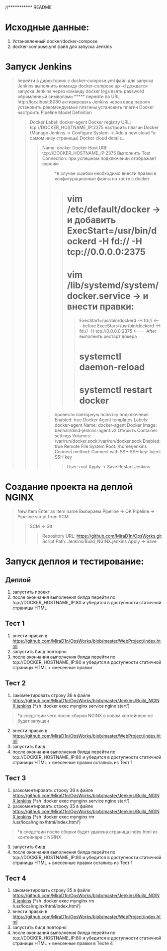 //*********** README
# Исходные данные:
1. Установленный docker/docker-compose
2. docker-compose.yml файл для запуска Jenkins

# Запуск Jenkins
> перейти в директорию с docker-compose.yml файл для запуска Jenkins
> выполнить команду docker-compose up -d
> дождатся запуска Jenkins
> через команду docker logs <CONTAINER ID> взять password обрамленный символами *****
> перейти по URL http://localhost:8080
> активировать Jenkins через ввод пароля
> установить рекомендуемые плагины
> установить плагин Docker
> настроить Pipeline Model Definition
>> Docker Label: docker-agent
>> Docker registry URL: tcp://DOCKER_HOSTNAME_IP:2375
> настроить плагин Docker (Manage Jenkins -> Configure System -> Add a new cloud *в самом низу страницы)
>> Docker cloud details...
>>> Name: docker
>>> Docker Host URI: tcp://DOCKER_HOSTNAME_IP:2375
>>> Выполнить Test Connection: при успешном подключении отображает версию
>>>> *в случае ошибки необходимо внести правки в конфигурационные файлы на хосте с docker
>>>>> # vim /etc/default/docker -> и добавить ExecStart=/usr/bin/dockerd -H fd:// -H tcp://0.0.0.0:2375
>>>>> # vim /lib/systemd/system/docker.service -> и внести правки:
>>>>>> ExecStart=/usr/bin/dockerd -H fd://                <--- before
>>>>>> ExecStart=/usr/bin/dockerd -H fd:// -H tcp://0.0.0.0:2375    <--- After
>>>>> выполнить рестарт докера
>>>>>> # systemctl daemon-reload
>>>>>> # systemctl restart docker
>>>> провести повторную попытку подключения
>>> Enabled: true
>> Docker Agent templates
>>> Labels: docker-agent
>>> Name: docker-agent
>>> Docker Image: benhall/dind-jenkins-agent:v2
>>> Открыть Container settings
>>>> Volumes: /var/run/docker.sock:/var/run/docker.sock
>>> Enabled: true
>>> Remote File System Root: /home/jenkins
>>> Connect method: Connect with SSH
>>>> SSH key: Inject SSH key
>>>>> User: root
> Apply -> Save
> Restart Jenkins

# Создание проекта на деплой NGINX
> New Item
> Enter an item name
> Выбираем Pipeline -> OK
> Pipeline -> Pipeline script from SCM
>> SCM -> Git
>>> Repository URL: https://github.com/MiraD1n/OpsWorks.git
>>> Script Path: Jenkins/Build_NGINX.jenkins
> Apply -> Save

# Запуск деплоя и тестирование:
## Деплой
1. запустить проект
2. после окончания выполнения билда перейти по tcp://DOCKER_HOSTNAME_IP:80 и убедится в доступности статичной страницы HTML
## Тест 1 
1. внести правки в https://github.com/MiraD1n/OpsWorks/blob/master/WebProject/index.html
2. запустить билд повторно
3. после окончания выполнения билда перейти по tcp://DOCKER_HOSTNAME_IP:80 и убедится в доступности статичной страницы HTML + внесенные правки
## Тест 2
1. закоментировать строку 36 в файле https://github.com/MiraD1n/OpsWorks/blob/master/Jenkins/Build_NGINX.jenkins (*sh 'docker exec mynginx service nginx start')
  > *в следствии чего после сборки NGINX в новом контейнере не будет запущен
2. внести правки в https://github.com/MiraD1n/OpsWorks/blob/master/WebProject/index.html
3. запустить билд
4. после окончания выполнения билда перейти по tcp://DOCKER_HOSTNAME_IP:80 и убедится в доступности статичной страницы HTML + внесенные правки остались из Тест 1
## Тест 3
1. разкоментировать строку 36 в файле https://github.com/MiraD1n/OpsWorks/blob/master/Jenkins/Build_NGINX.jenkins (*sh 'docker exec mynginx service nginx start')
2. разкоментировать строку 35 в файле https://github.com/MiraD1n/OpsWorks/blob/master/Jenkins/Build_NGINX.jenkins (*sh 'docker exec mynginx rm /usr/local/nginx/html/index.html')
> *в следствии после сборки будет удалена страница index.html из контейнера с NGINX
3. запустить билд
4. после окончания выполнения билда перейти по tcp://DOCKER_HOSTNAME_IP:80 и убедится в доступности статичной страницы HTML + внесенные правки остались из Тест 1
## Тест 4
1. закоментировать строку 35 в файле https://github.com/MiraD1n/OpsWorks/blob/master/Jenkins/Build_NGINX.jenkins (*sh 'docker exec mynginx rm /usr/local/nginx/html/index.html')
2. внести правки в https://github.com/MiraD1n/OpsWorks/blob/master/WebProject/index.html
3. запустить билд повторно
4. после окончания выполнения билда перейти по tcp://DOCKER_HOSTNAME_IP:80 и убедится в доступности статичной страницы HTML + внесенные правки в Тесте 4





